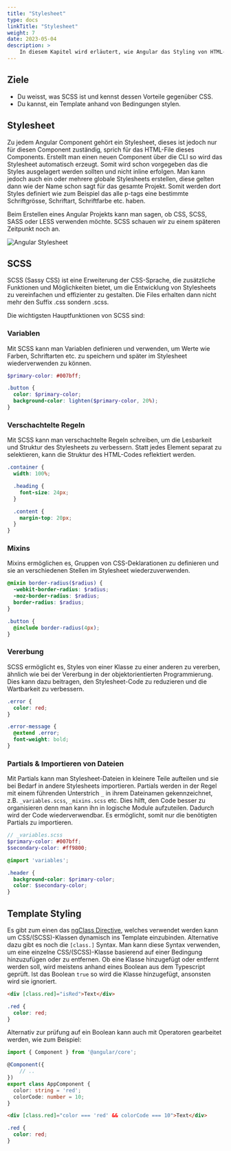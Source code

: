 ```yaml
---
title: "Stylesheet"
type: docs
linkTitle: "Stylesheet"
weight: 7
date: 2023-05-04
description: >
    In diesem Kapitel wird erläutert, wie Angular das Styling von HTML-Elementen vorsieht.
---
```

## Ziele
* Du weisst, was SCSS ist und kennst dessen Vorteile gegenüber CSS.
* Du kannst, ein Template anhand von Bedingungen stylen.

## Stylesheet
Zu jedem Angular Component gehört ein Stylesheet, dieses ist jedoch nur für diesen Component zuständig, sprich für das HTML-File dieses Components. Erstellt man einen neuen Component über die CLI so wird das Stylesheet automatisch erzeugt.
Somit wird schon vorgegeben das die Styles ausgelagert werden sollten und nicht inline erfolgen. Man kann jedoch auch ein oder mehrere globale Stylesheets erstellen, diese gelten dann wie der Name schon sagt für das gesamte Projekt. Somit werden dort Styles definiert wie zum Beispiel das alle p-tags eine bestimmte Schriftgrösse, Schriftart, Schriftfarbe etc. haben.

Beim Erstellen eines Angular Projekts kann man sagen, ob CSS, SCSS, SASS oder LESS verwenden möchte. SCSS schauen wir zu einem späteren Zeitpunkt noch an.

![Angular Stylesheet](../images/angular-stylesheet.png)

## SCSS
SCSS (Sassy CSS) ist eine Erweiterung der CSS-Sprache, die zusätzliche Funktionen und Möglichkeiten bietet, um die Entwicklung von Stylesheets zu vereinfachen und effizienter zu gestalten. Die Files erhalten dann nicht mehr den Suffix .css sondern .scss.

Die wichtigsten Hauptfunktionen von SCSS sind:

### Variablen
Mit SCSS kann man Variablen definieren und verwenden, um Werte wie Farben, Schriftarten etc. zu speichern und später im Stylesheet wiederverwenden zu können.

```scss
$primary-color: #007bff;

.button {
  color: $primary-color;
  background-color: lighten($primary-color, 20%);
}
```

### Verschachtelte Regeln
Mit SCSS kann man verschachtelte Regeln schreiben, um die Lesbarkeit und Struktur des Stylesheets zu verbessern. Statt jedes Element separat zu selektieren, kann die Struktur des HTML-Codes reflektiert werden.

```scss
.container {
  width: 100%;

  .heading {
    font-size: 24px;
  }

  .content {
    margin-top: 20px;
  }
}
```

### Mixins
Mixins ermöglichen es, Gruppen von CSS-Deklarationen zu definieren und sie an verschiedenen Stellen im Stylesheet wiederzuverwenden.

```scss
@mixin border-radius($radius) {
  -webkit-border-radius: $radius;
  -moz-border-radius: $radius;
  border-radius: $radius;
}

.button {
  @include border-radius(4px);
}
```

### Vererbung
SCSS ermöglicht es, Styles von einer Klasse zu einer anderen zu vererben, ähnlich wie bei der Vererbung in der objektorientierten Programmierung. Dies kann dazu beitragen, den Stylesheet-Code zu reduzieren und die Wartbarkeit zu verbessern.

```scss
.error {
  color: red;
}

.error-message {
  @extend .error;
  font-weight: bold;
}
```

### Partials & Importieren von Dateien
Mit Partials kann man Stylesheet-Dateien in kleinere Teile aufteilen und sie bei Bedarf in andere Stylesheets importieren. Partials werden in der Regel mit einem führenden Unterstrich `_` in ihrem Dateinamen gekennzeichnet, z.B. `_variables.scss`, `_mixins.scss` etc. Dies hilft, den Code besser zu organisieren denn man kann ihn in logische Module aufzuteilen. Dadurch wird der Code wiederverwendbar. Es ermöglicht, somit nur die benötigten Partials zu importieren.

```scss
// _variables.scss
$primary-color: #007bff;
$secondary-color: #ff9800;
```
```scss
@import 'variables';

.header {
  background-color: $primary-color;
  color: $secondary-color;
}
```


## Template Styling
Es gibt zum einen das [ngClass Directive](../03_7_ts_directives#ngclass), welches verwendet werden kann um CSS/(SCSS)-Klassen dynamisch ins Template einzubinden. 
Alternative dazu gibt es noch die `[class.]` Syntax. Man kann diese Syntax verwenden, um eine einzelne CSS/(SCSS)-Klasse basierend auf einer Bedingung hinzuzufügen oder zu entfernen.
Ob eine Klasse hinzugefügt oder entfernt werden soll, wird meistens anhand eines Boolean aus dem Typescript geprüft. Ist das Boolean `true` so wird die Klasse hinzugefügt, ansonsten wird sie ignoriert.

```html
<div [class.red]="isRed">Text</div>
```
```scss
.red {
  color: red;
}
```

Alternativ zur prüfung auf ein Boolean kann auch mit Operatoren gearbeitet werden, wie zum Beispiel:
```typescript
import { Component } from '@angular/core';

@Component({
    // ..
})
export class AppComponent {
  color: string = 'red';
  colorCode: number = 10;
}
```
```html
<div [class.red]="color === 'red' && colorCode === 10">Text</div>
```
```scss
.red {
  color: red;
}
```
